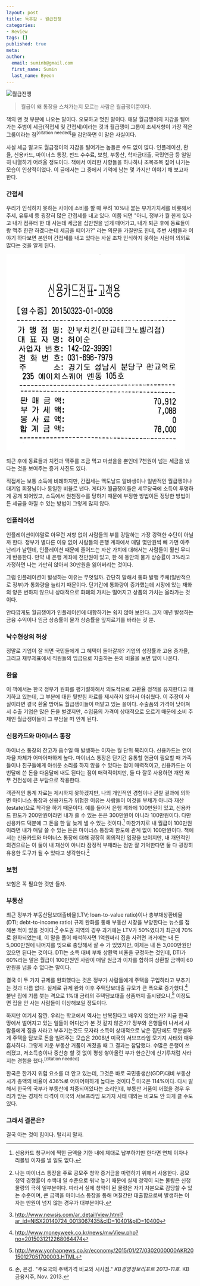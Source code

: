 ```yaml
---
layout: post
title: 독후감 - 월급전쟁
categories:
- Review
tags: []
published: true
meta:
author:
  email: suminb@gmail.com
  first_name: Sumin
  last_name: Byeon
---
```


<img src="http://image.yes24.com/goods/7539231/M" alt="월급전쟁" class="center"/>

> 월급이 왜 통장을 스쳐가는지 모르는 사람은 월급쟁이뿐이다.

책의 맨 첫 부분에 나오는 말이다. 오묘하고 멋진 말이다. 매달 월급쟁이의 지갑을 털어가는 주범이 세금(직접세 및 간접세)이라는 것과 월급쟁이 그룹이 조세저항이 가장 적은 그룹이라는 점<sup>[citation needed]</sup>을 감안하면 이 말은 사실이다.

사실 세금 말고도 월급쟁이의 지갑을 털어가는 놈들은 수도 없이 많다. 인플레이션, 환율, 신용카드, 마이너스 통장, 펀드 수수료, 보험, 부동산, 학자금대출, 국민연금 등 일일히 나열하기 어려울 정도이다. 책에서 이러한 사항들을 하나하나 조목조목 짚어 나가는 모습이 인상적이었다. 이 글에서는 그 중에서 기억에 남는 몇 가지만 이야기 해 보고자 한다.

### 간접세

우리가 인식하지 못하는 사이에 소비를 할 때 무려 10%나 붙는 부가가치세를 비롯해서 주세, 유류세 등 굉장히 많은 간접세를 내고 있다. 이쯤 되면 "아니, 정부가 뭘 한게 있다고 내가 컴퓨터 한 대 사는데 세금을 십만원을 넘게 떼어가고, 내가 퇴근 후에 동료들이랑 맥주 한잔 하겠다는데 세금을 떼어가?" 라는 의문을 가질만도 한데, 주변 사람들과 이야기 하다보면 본인이 간접세를 내고 있다는 사실 조차 인식하지 못하는 사람이 의외로 많다는 것을 알게 된다.

<img src="/attachments/2015-03/receipt.jpg" alt="깐부치킨 영수증" class="center"/>

퇴근 후에 동료들과 치킨과 맥주를 조금 먹고 마셨을을 뿐인데 7천원이 넘는 세금을 냈다는 것을 보여주는 증거 사진도 있다.

직접세는 보통 소득에 비례하지만, 간접세는 맥도날드 알바생이나 일반적인 월급쟁이나 대기업 회장님이나 동일한 비율로 낸다. 게다가 월급쟁이들은 세무당국에 소득이 투명하게 공개 되어있고, 소득에서 원천징수를 당하기 때문에 부정한 방법이든 정당한 방법이든 세금을 아낄 수 있는 방법이 그렇게 많지 않다.

### 인플레이션

인플레이션이야말로 아무런 저항 없이 사람들의 부를 강탈하는 가장 강력한 수단이 아닐까 한다. 정부가 별다른 이유 없이 사람들의 은행 계좌에서 매달 몇만원씩 빼 가면 아주 난리가 날텐데, 인플레이션 때문에 줄어드는 자산 가치에 대해서는 사람들이 훨씬 무디게 반응한다. 만약 내 은행 계좌에 천만원이 있고, 한 해 동안의 물가 상승률이 3%라고 가정하면 나는 가만히 앉아서 30만원을 잃어버리는 것이다.

그럼 인플레이션이 발생하는 이유는 무엇일까. 간단히 말해서 통화 발행 주체(일반적으로 정부)가 통화량을 늘리기 때문이다. 단기간에 통화량이 증가했는데 시장에 있는 재화의 양은 변하지 않으니 상대적으로 화폐의 가치는 떨어지고 상품의 가치는 올라가는 것이다.

안타깝게도 월급쟁이가 인플레이션에 대항하기는 쉽지 않아 보인다. 그저 매년 발생하는 금융 수익이나 임금 상승률이 물가 상승률을 앞지르기를 바라는 것 뿐.

### 낙수현상의 허상

정말로 기업이 잘 되면 국민들에게 그 혜택이 돌아갈까? 기업의 성장률과 고용 증가율, 그리고 재무제표에서 직원들의 임금으로 지출하는 돈의 비율을 보면 답이 나온다.

### 환율

이 책에서는 한국 정부가 원화를 평가절하해서 의도적으로 고환율 정책을 유지한다고 얘기하고 있는데, 그 부분에 대한 뒷받침 자료를 제시하지 않아서 아쉬웠다. 이 주장이 사실이라면 결국 환율 방어도 월급쟁이들이 떠맡고 있는 꼴이다. 수출품의 가격이 낮아져서 수출 기업은 많은 돈을 벌겠지만, 수입품의 가격이 상대적으로 오르기 때문에 소비 주체인 월급쟁이들이 그 부담을 떠 안게 된다.

### 신용카드와 마이너스 통장

마이너스 통장의 잔고가 음수일 때 발생하는 이자는 월 단위 복리이다. 신용카드는 연이자율 자체가 어마어마하게 높다. 마이너스 통장은 단기간 융통할 현금이 필요할 때 가족들이나 친구들에게 아쉬운 소리를 하지 않을 수 있다는 점이 매력적이고, 신용카드는 이번달에 쓴 돈을 다음달에 내도 된다는 점이 매력적이지만, 둘 다 잘못 사용하면 개인 재무 건전성에 큰 부담으로 작용한다.

객관적인 통계 자료는 제시하지 못하겠지만, 나의 개인적인 경험이나 관찰 결과에 의하면 마이너스 통장과 신용카드가 위험한 이유는 사람들이 이것을 부채가 아니라 재산(estate)으로 착각을 하기 때문이다. 예를 들어서 은행 계좌에 100만원이 있고, 신용카드 한도가 200만원이라면 내가 쓸 수 있는 돈은 300만원이 아니라 100만원이다. 다만 신용카드 덕분에 그 돈을 한 달 늦게 낼 수 있는 것이다.[^5] 마찬가지로 내 월급이 100만원이라면 내가 매달 쓸 수 있는 돈은 마이너스 통장의 한도에 관계 없이 100만원이다. 책에서는 신용카드와 마이너스 통장에 대해 굉장히 회의적인 입장을 보이지만, 내 개인적인 의견으로는 이 둘이 내 재산이 아니라 잠정적 부채라는 점만 잘 기억한다면 둘 다 굉장히 유용한 도구가 될 수 있다고 생각한다.[^6]

### 보험

보험은 꼭 필요한 것만 들자. 

### 부동산

최근 정부가 부동산담보대출비율(LTV; loan-to-value ratio)이나 총부채상환비율(DTI; debt-to-income ratio) 규제 완화를 통해 부동산 시장을 부양한다는 뉴스를 접해본 적이 있을 것이다.[^1] 수도권 지역의 경우 과거에는 LTV가 50%였다가 최근에 70%로 완화되었는데, 이 말을 풀어 해석하자면 1억원짜리 집을 사려면 과거에는 내 돈 5,000만원에 나머지를 빚으로 충당해서 살 수 가 있었지만, 이제는 내 돈 3,000만원만 있으면 된다는 것이다. DTI는 소득 대비 부채 상환액 비율을 규정하는 것인데, DTI가 60%라는 말은 월급이 100만원인 사람이 매달 원금과 이자를 합하여 상환할 금액이 60만원을 넘을 수 없다는 말이다.

결국 이 두 가지 규제를 완화했다는 것은 정부가 사람들에게 주택을 구입하라고 부추기는 것과 다름 없다. 실제로 규제 완화 이후 주택담보대출 규모가 큰 폭으로 증가했다.[^2] 불난 집에 기름 붓는 격으로 1%대 금리의 주택담보대출 상품까지 출시됐으니,[^3] 이정도면 집을 안 사는 사람들이 이상해보일 정도이다.

하지만 여기서 잠깐. 우리는 학교에서 역사는 반복된다고 배우지 않았는가? 지금 한국 땅에서 벌어지고 있는 일들이 어디선가 본 것 같지 않은가? 정부와 은행들이 나서서 사람들에게 집을 사라고 부추기는것도 모자라 소득이 상대적으로 낮은 집단에도 무분별하게 주택을 담보로 돈을 빌려주는 모습은 2008년 미국의 서브프라임 모기지 사태와 매우 흡사하다. 그렇게 키운 부동산 거품이 꺼졌을 때 그 결과는 참담했다. 수많은 은행이 쓰러졌고, 저소득층이나 중산층 할 것 없이 평생 쌓아올린 부가 한순간에 신기루처럼 사라지는 경험을 했다.<sup>[citation needed]</sup>

한국은 한가지 위험 요소를 더 안고 있는데, 그것은 바로 국민총생산(GDP)대비 부동산 시가 총액의 비율이 436%로 어마어마하게 높다는 것이다.[^4] 미국은 114%이다. 다시 말해서 한국의 국부가 부동산에 치중되어있다는 소리인데, 부동산 거품이 꺼졌을 경우 우리가 받는 경제적 타격이 미국의 서브프라임 모기지 사태 때와는 비교도 안 되게 클 수도 있다.

### 그래서 결론은?

결국 아는 것이 힘이다. 털리지 말자.

[^1]: <http://www.newsis.com/ar_detail/view.html?ar_id=NISX20140724_0013067435&cID=10401&pID=10400>
[^2]: <http://www.moneyweek.co.kr/news/mwView.php?no=2015031212268064474>
[^3]: <http://www.yonhapnews.co.kr/economy/2015/01/27/0302000000AKR20150127051700003.HTML>
[^4]:  손, 은경. "주요국의 주택가격 비교와 시사점." *KB경영정보리포트 2013-11호.* KB금융지주, Nov. 2013.
[^5]: 신용카드 청구서에 찍힌 금액을 기한 내에 제대로 납부하기만 한다면 연체 이자나 리볼빙 이자를 낼 일도 없다.
[^6]: 나는 마이너스 통장을 주로 공모주 청약 증거금을 마련하기 위해서 사용한다. 공모 청약 경쟁률이 수백대 일 수준으로 워낙 높기 때문에 실제 청약이 되는 물량은 신청 물량의 극히 일부분이다. 따라서 실제 청약이 된 물량은 자기 자본으로 감당할 수 있는 수준이며, 큰 금액을 마이너스 통장을 통해 며칠간만 대출함으로써 발생하는 이자는 만원이 넘지 않는 경우가 대부분이다.